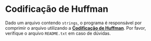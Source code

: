 # Codificação de Huffman
Dado um arquivo contendo `strings`, o programa é responsável por comprimir o arquivo utilizando a <b>[Codificação de Huffman](https://en.wikipedia.org/wiki/Huffman_coding)</b>. Por favor, verifique o arquivo `README.txt` em caso de dúvidas.
